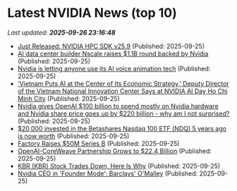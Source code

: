 # Latest NVIDIA News (top 10)
_Last updated: **2025-09-26 23:16:48**_

- [Just Released: NVIDIA HPC SDK v25.9](https://developer.nvidia.com/nvidia-hpc-sdk-259-downloads) (Published: 2025-09-25)
- [AI data center builder Nscale raises $1.1B round backed by Nvidia](https://siliconangle.com/2025/09/25/ai-data-center-builder-nscale-raises-1-1b-round-backed-nvidia/) (Published: 2025-09-25)
- [Nvidia is letting anyone use its AI voice animation tech](https://www.theverge.com/news/785981/nvidia-audio2face-ai-voice-animation-open-source) (Published: 2025-09-25)
- [‘Vietnam Puts AI at the Center of Its Economic Strategy,’ Deputy Director of the Vietnam National Innovation Center Says at NVIDIA AI Day Ho Chi Minh City](https://blogs.nvidia.com/blog/ai-day-ho-chi-minh-city/) (Published: 2025-09-25)
- [Nvidia gives OpenAI $100 billion to spend mostly on Nvidia hardware and Nvidia share price goes up by $220 billion - why am I not surprised?](https://www.techradar.com/pro/nvidia-gives-openai-usd100-billion-to-spend-mostly-on-nvidia-hardware-and-nvidia-share-price-goes-up-by-usd220-billion-why-am-i-not-surprised) (Published: 2025-09-25)
- [$20,000 invested in the Betashares Nasdaq 100 ETF (NDQ) 5 years ago is now worth](https://www.fool.com.au/2025/09/26/20000-invested-in-the-betashares-nasdaq-100-etf-ndq-5-years-ago-is-now-worth/) (Published: 2025-09-25)
- [Factory Raises $50M Series B](https://factory.ai/news/series-b) (Published: 2025-09-25)
- [OpenAI-CoreWeave Partnership Grows to $22.4 Billion](http://www.pymnts.com/artificial-intelligence-2/2025/openai-coreweave-partnership-ai-hyperscalers/) (Published: 2025-09-25)
- [KBR (KBR) Stock Trades Down, Here Is Why](https://finance.yahoo.com/news/kbr-kbr-stock-trades-down-205041718.html) (Published: 2025-09-25)
- [Nvidia CEO in 'Founder Mode': Barclays' O'Malley](https://finance.yahoo.com/video/nvidia-ceo-founder-mode-barclays-203010422.html) (Published: 2025-09-25)
